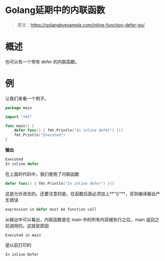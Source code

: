 # Golang延期中的内联函数

> 原文：<https://golangbyexample.com/inline-function-defer-go/>

# **概述**

也可以有一个带有 defer 的内联函数。

# **例**

让我们来看一个例子。

```go
package main

import "fmt"

func main() {
    defer func() { fmt.Println("In inline defer") }()
    fmt.Println("Executed")
}
```

**输出**

```go
Executed
In inline defer
```

在上面的代码中，我们使用了内联函数

```go
defer func() { fmt.Println("In inline defer") }()
```

这是允许进去的。还要注意的是，在函数后面必须加上**“()”**，否则编译器会产生错误

```go
expression in defer must be function call
```

从输出中可以看出，内联函数是在 main 中的所有内容被执行之后，main 返回之前调用的。这就是原因

```go
Executed in main
```

是以前打印的

```go
In inline Defer
```